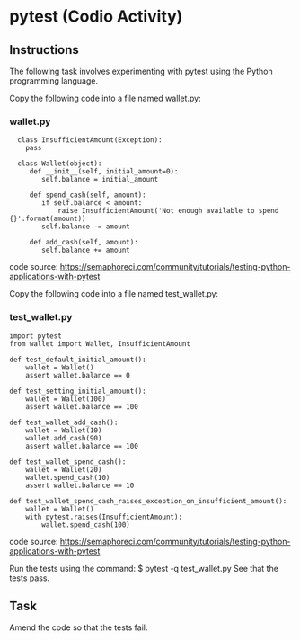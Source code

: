 # pytest (Codio Activity)

## Instructions

The following task involves experimenting with pytest using the Python programming language.

Copy the following code into a file named wallet.py:

### wallet.py
~~~
  class InsufficientAmount(Exception):
    pass
  
  class Wallet(object):
     def __init__(self, initial_amount=0):
        self.balance = initial_amount
 
     def spend_cash(self, amount):
        if self.balance < amount:
            raise InsufficientAmount('Not enough available to spend {}'.format(amount))
        self.balance -= amount
 
     def add_cash(self, amount):
        self.balance += amount
~~~
code source: https://semaphoreci.com/community/tutorials/testing-python-applications-with-pytest

Copy the following code into a file named test_wallet.py:

### test_wallet.py
~~~
import pytest
from wallet import Wallet, InsufficientAmount

def test_default_initial_amount():
    wallet = Wallet()
    assert wallet.balance == 0
 
def test_setting_initial_amount():
    wallet = Wallet(100)
    assert wallet.balance == 100
 
def test_wallet_add_cash():
    wallet = Wallet(10)
    wallet.add_cash(90)
    assert wallet.balance == 100
 
def test_wallet_spend_cash():
    wallet = Wallet(20)
    wallet.spend_cash(10)
    assert wallet.balance == 10
 
def test_wallet_spend_cash_raises_exception_on_insufficient_amount():
    wallet = Wallet()
    with pytest.raises(InsufficientAmount):
        wallet.spend_cash(100)
~~~
code source: https://semaphoreci.com/community/tutorials/testing-python-applications-with-pytest

Run the tests using the command: $ pytest -q test_wallet.py 
See that the tests pass.

## Task
Amend the code so that the tests fail.
